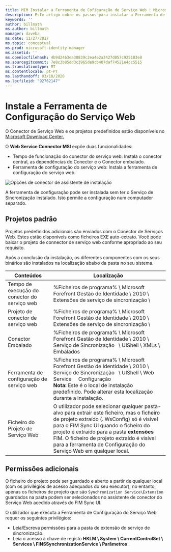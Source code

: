 ```yaml
---
title: MIM Instalar a Ferramenta de Cofiguração de Serviço Web ! Microsoft Docs
description: Este artigo cobre os passos para instalar a Ferramenta de Configuração do Serviço Web.
keywords: ''
author: billmath
ms.author: billmath
manager: daveba
ms.date: 11/27/2017
ms.topic: conceptual
ms.prod: microsoft-identity-manager
ms.assetid: ''
ms.openlocfilehash: 4b9d2463ea30839c2ea4e2a3427d057c925183e8
ms.sourcegitcommit: 7e8c3b85dd3c3965de9cb407daf74521e4cc5515
ms.translationtype: MT
ms.contentlocale: pt-PT
ms.lasthandoff: 03/10/2020
ms.locfileid: "92762147"
---
```

# <a name="install-the-web-service-configuration-tool"></a>Instale a Ferramenta de Configuração do Serviço Web

O Conector de Serviço Web e os projetos predefinidos estão disponíveis no [Microsoft Download Center.](https://www.microsoft.com/en-us/download/details.aspx?id=51495)

O **Web Service Connector MSI** expõe duas funcionalidades:

- Tempo de funcionação do conector do serviço web: Instala o conector central, as dependências do Conector e o Conector embalado.
- Ferramenta de configuração do serviço web: Instala a ferramenta de configuração do serviço web.

![Opções de conector de assistente de instalação](media/microsoft-identity-manager-2016-ma-ws-install/connector-installation-options.png)

A ferramenta de configuração pode ser instalada sem ter o Serviço de Sincronização instalado. Isto permite a configuração num computador separado.

## <a name="default-projects"></a>Projetos padrão

Projetos predefinidos adicionais são enviados com o Conector de Serviços Web. Estes estão disponíveis como ficheiros EXE auto-extrato. Você pode baixar o projeto de connector de serviço web conforme apropriado ao seu requisito.

Após a conclusão da instalação, os diferentes componentes com os seus binários são instalados na localização abaixo da pasta no seu sistema.

| Conteúdos | Localização |
|---|---|
| Tempo de execução do conector do serviço web           | %Ficheiros de programa% \\ Microsoft Forefront Gestão de Identidade \\ 2010 \\ &nbsp; Extensões de serviço de sincronização \\ |
| Projeto de conector de serviço web           | %Ficheiros de programa% \\ Microsoft Forefront Gestão de Identidade \\ 2010 \\ &nbsp; Extensões de serviço de sincronização \\ |
| Conector Embalado                      | %Ficheiros de programa% \\ Microsoft Forefront Gestão de Identidade \\ 2010 \\ Serviço de Sincronização &nbsp; \\ UIShell \\ XMLs \\ Embalados |
| Ferramenta de configuração de serviço web          | %Ficheiros de programa% \\ Microsoft Forefront Gestão de Identidade \\ 2010 \\ Serviço de Sincronização &nbsp; \\ UIShell \\ Web Service &nbsp; &nbsp; Configuração <br/>**Nota:** Este é o local de instalação predefinido. Pode alterar esta localização durante a instalação. |
| Ficheiro do Projeto de Serviço Web                | O utilizador pode selecionar qualquer pasta-alvo para extrair este ficheiro, mas o ficheiro de projeto extraído (. WsConfig) só é visível para o FIM Sync UI quando o ficheiro do projeto é extraído para a pasta **extensões** FIM. O ficheiro de projeto extraído é visível para a ferramenta de Configuração do Serviço Web em qualquer local. |


## <a name="additional-permissions"></a>Permissões adicionais

O ficheiro do projeto pode ser guardado e aberto a partir de qualquer local (com os privilégios de acesso adequados do seu executor); no entanto, apenas os ficheiros de projeto que são `Synchronization Service\Extension` guardados na pasta podem ser selecionados no assistente de conector do Serviço Web acedido através do FIM Sync UI.

O utilizador que executa a Ferramenta de Configuração do Serviço Web requer os seguintes privilégios:

- Leia/Escreva permissões para a pasta de extensão do serviço de sincronização.
- Leia o acesso à chave de registo **HKLM \\ System \\ CurrentControlSet \\ Services \\ FINSSynchronizationService \\ Parâmetros** .
